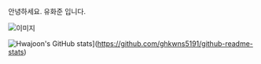 안녕하세요.
유화준 입니다.

![이미지](https://camo.githubusercontent.com/3107db602508be4371c3ac3643f45b859a2ee91cbc161f7d24432bc4c40f2798/68747470733a2f2f6d656469612e67697068792e636f6d2f6d656469612f4d654a674233794d4d774961486d4b44347a2f67697068792e676966)

![Hwajoon's GitHub stats](https://github-readme-stats.vercel.app/api?username=ghkwns5191)](https://github.com/ghkwns5191/github-readme-stats)
